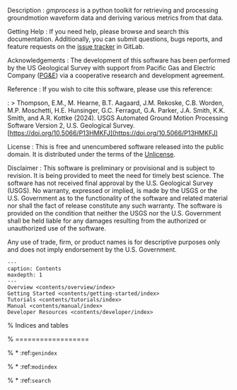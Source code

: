 
Description
: *gmprocess* is a python toolkit for retrieving and processing groundmotion 
  waveform data and deriving various metrics from that data.


Getting Help
: If you need help, please  browse and search this documentation. Additionally,
  you can submit questions, bugs reports, and feature requests on the 
  [issue tracker](https://code.usgs.gov/ghsc/esi/groundmotion-processing/-/issues) in GitLab.


Acknowledgements
: The development of this software has been performed by the US Geological 
  Survey with support from Pacific Gas and Electric Company 
  ([PG&E](http://www.pge.com/)) via a cooperative research and development 
  agreement. 


Reference
: If you wish to cite this software, please use this reference:

: > Thompson, E.M., M. Hearne, B.T. Aagaard, J.M. Rekoske, C.B. Worden, M.P. Moschetti, H.E. Hunsinger, G.C. Ferragut, G.A. Parker, J.A. Smith, K.K. Smith, and A.R. Kottke (2024). USGS Automated Ground Motion Processing Software Version 2, U.S. Geological Survey. [https://doi.org/10.5066/P13HMKFJ](https://doi.org/10.5066/P13HMKFJ)


License
: This is free and unencumbered software released into the public domain. It is
  distributed under the terms of the [Unlicense](http://unlicense.org/).


Disclaimer
: This software is preliminary or provisional and is subject to revision. It
  is being provided to meet the need for timely best science. The software
  has not received final approval by the U.S. Geological Survey (USGS). No 
  warranty, expressed or implied, is made by the USGS or the U.S. Government
  as to the functionality of the software and related material nor shall the 
  fact of release constitute any such warranty. The software is provided on
  the condition that neither the USGS nor the U.S. Government shall be held
  liable for any damages resulting from the authorized or unauthorized use of
  the software.

  Any use of trade, firm, or product names is for descriptive purposes only 
  and does not imply endorsement by the U.S. Government.


```{toctree}
---
caption: Contents
maxdepth: 1
---
Overview <contents/overview/index>
Getting Started <contents/getting-started/index>
Tutorials <contents/tutorials/index>
Manual <contents/manual/index>
Developer Resources <contents/developer/index>
```

% Indices and tables

% ==================

% * :ref:`genindex`

% * :ref:`modindex`

% * :ref:`search`
